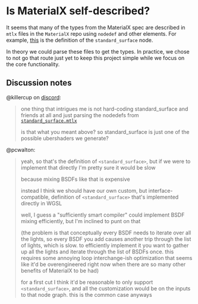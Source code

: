 # Is MaterialX self-described?

It seems that many of the types from the MaterialX spec are described
in `mtlx` files in the `MaterialX` repo
using `nodedef` and other elements.
For example, [this](https://github.com/AcademySoftwareFoundation/MaterialX/blob/7f41da2bb5c950be6b9ee84070994c9d8fc32685/libraries/bxdf/standard_surface.mtlx)
is the definition of the `standard_surface` node.

In theory we could parse these files to get the types.
In practice, we chose to not go that route just yet
to keep this project simple while we focus on the core functionality.

## Discussion notes

@killercup on [discord](https://discord.com/channels/691052431525675048/743663924229963868/1255791894680698881):

> one thing that intrigues me is not hard-coding standard_surface and friends at all and just parsing the nodedefs from [`standard_surface.mtlx`](https://github.com/AcademySoftwareFoundation/MaterialX/blob/7f41da2bb5c950be6b9ee84070994c9d8fc32685/libraries/bxdf/standard_surface.mtlx)
>
> is that what you meant above? so standard_surface is just one of the possible ubershaders we generate?

@pcwalton:

> yeah, so that's the definition of `<standard_surface>`, but if we were to implement that directly I'm pretty sure it would be slow
>
> because mixing BSDFs like that is expensive
>
> instead I think we should have our own custom, but interface-compatible, definition of `<standard_surface>` that's implemented directly in WGSL
>
> well, I guess a "sufficiently smart compiler" could implement BSDF mixing efficiently, but I'm inclined to punt on that
>
> (the problem is that conceptually every BSDF needs to iterate over all the lights, so every BSDF you add causes another trip through the list of lights, which is slow. to efficiently implement it you want to gather up all the lights and iterate through the list of BSDFs once. this requires some annoying loop interchange-ish optimization that seems like it'd be overengineered right now when there are so many other benefits of MaterialX to be had)
>
> for a first cut I think it'd be reasonable to only support `<standard_surface>`, and all the customization would be on the inputs to that node graph. this is the common case anyways
